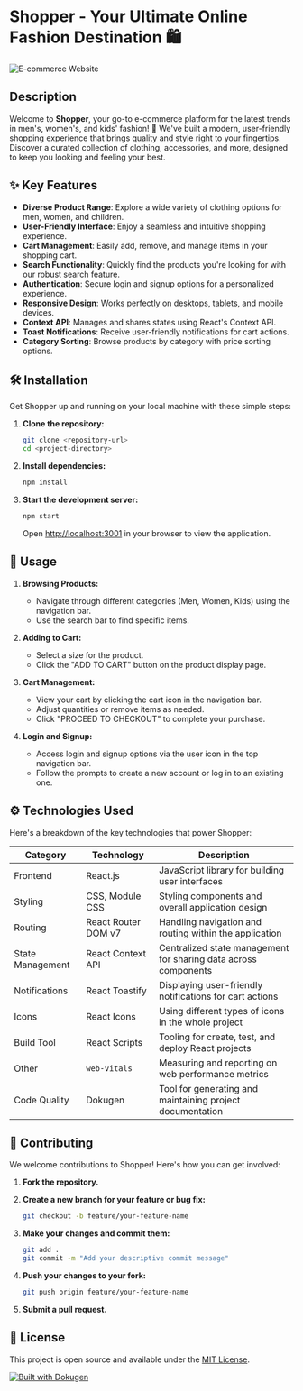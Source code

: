 # Shopper - Your Ultimate Online Fashion Destination 🛍️

![E-commerce Website](https://images.unsplash.com/photo-1560769629-975ef6bbd723?ixlib=rb-4.0.3&ixid=M3wxMjA3fDB8MHxwaG90by1wYWdlfHx8fGVufDB8fHx8fA%3D%3D&auto=format&fit=crop&w=2070&q=80)

## Description

Welcome to **Shopper**, your go-to e-commerce platform for the latest trends in men's, women's, and kids' fashion! 🌟 We've built a modern, user-friendly shopping experience that brings quality and style right to your fingertips. Discover a curated collection of clothing, accessories, and more, designed to keep you looking and feeling your best.

## ✨ Key Features

- **Diverse Product Range**: Explore a wide variety of clothing options for men, women, and children.
- **User-Friendly Interface**: Enjoy a seamless and intuitive shopping experience.
- **Cart Management**: Easily add, remove, and manage items in your shopping cart.
- **Search Functionality**: Quickly find the products you're looking for with our robust search feature.
- **Authentication**: Secure login and signup options for a personalized experience.
- **Responsive Design**: Works perfectly on desktops, tablets, and mobile devices.
- **Context API**: Manages and shares states using React's Context API.
- **Toast Notifications**: Receive user-friendly notifications for cart actions.
- **Category Sorting**: Browse products by category with price sorting options.

## 🛠️ Installation

Get Shopper up and running on your local machine with these simple steps:

1. **Clone the repository:**

   ```bash
   git clone <repository-url>
   cd <project-directory>
   ```

2. **Install dependencies:**

   ```bash
   npm install
   ```

3. **Start the development server:**

   ```bash
   npm start
   ```

   Open [http://localhost:3001](http://localhost:3001) in your browser to view the application.

## 🚀 Usage

1. **Browsing Products:**
   - Navigate through different categories (Men, Women, Kids) using the navigation bar.
   - Use the search bar to find specific items.

2. **Adding to Cart:**
   - Select a size for the product.
   - Click the "ADD TO CART" button on the product display page.

3. **Cart Management:**
   - View your cart by clicking the cart icon in the navigation bar.
   - Adjust quantities or remove items as needed.
   - Click "PROCEED TO CHECKOUT" to complete your purchase.

4. **Login and Signup:**
   - Access login and signup options via the user icon in the top navigation bar.
   - Follow the prompts to create a new account or log in to an existing one.

## ⚙️ Technologies Used

Here's a breakdown of the key technologies that power Shopper:

| Category        | Technology                                      | Description                                                              |
|-----------------|-------------------------------------------------|--------------------------------------------------------------------------|
| Frontend        | React.js                                        | JavaScript library for building user interfaces                           |
| Styling         | CSS, Module CSS                                   | Styling components and overall application design                         |
| Routing         | React Router DOM v7                               | Handling navigation and routing within the application                 |
| State Management| React Context API                                | Centralized state management for sharing data across components           |
| Notifications   | React Toastify                                  | Displaying user-friendly notifications for cart actions                  |
| Icons           | React Icons                                     | Using different types of icons in the whole project                       |
| Build Tool      | React Scripts                                   | Tooling for create, test, and deploy React projects                      |
| Other           | `web-vitals`                                    | Measuring and reporting on web performance metrics                       |
| Code Quality     | Dokugen                                         | Tool for generating and maintaining project documentation               |

## 🤝 Contributing

We welcome contributions to Shopper! Here's how you can get involved:

1.  **Fork the repository.**
2.  **Create a new branch for your feature or bug fix:**

    ```bash
    git checkout -b feature/your-feature-name
    ```

3.  **Make your changes and commit them:**

    ```bash
    git add .
    git commit -m "Add your descriptive commit message"
    ```

4.  **Push your changes to your fork:**

    ```bash
    git push origin feature/your-feature-name
    ```

5.  **Submit a pull request.**

## 📄 License

This project is open source and available under the [MIT License](LICENSE).

[![Built with Dokugen](https://img.shields.io/badge/Built%20with-Dokugen-brightgreen)](https://github.com/samueltuoyo15/Dokugen)
